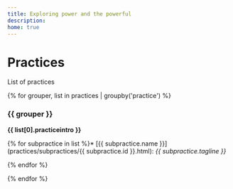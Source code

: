```yaml
---
title: Exploring power and the powerful
description: 
home: true
---
```


# Practices

List of practices

{% for grouper, list in practices | groupby('practice') %}
### __{{ grouper }}__

__{{ list[0].practiceintro }}__

  {% for subpractice in list %}* [{{ subpractice.name }}](practices/subpractices/{{ subpractice.id }}.html): _{{ subpractice.tagline }}_ 

  {% endfor %}

{% endfor %}